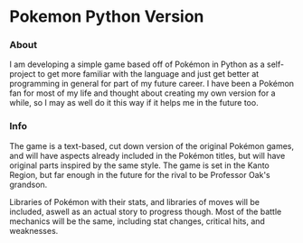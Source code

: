 # Pokemon Python Version


### About

I am developing a simple game based off of Pokémon in Python as a self-project to get more familiar with the language and just get better at programming in general for part of my future career. I have been a Pokémon fan for most of my life and thought about creating my own version for a while, so I may as well do it this way if it helps me in the future too.


### Info

The game is a text-based, cut down version of the original Pokémon games, and will have aspects already included in the Pokémon titles, but will have original parts inspired by the same style. The game is set in the Kanto Region, but far enough in the future for the rival to be Professor Oak's grandson. 

Libraries of Pokémon with their stats, and libraries of moves will be included, aswell as an actual story to progress though. Most of the battle mechanics will be the same, including stat changes, critical hits, and weaknesses. 
